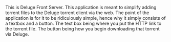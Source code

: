 This is Deluge Front Server. This application is meant to simplify adding torrent files to the Deluge torrent client via the web. The point of the application is for it to be ridiculously simple, hence why it simply consists of a textbox and a button. The text box being where you put the HTTP link to the torrent file. The button being how you begin downloading that torrent via Deluge.